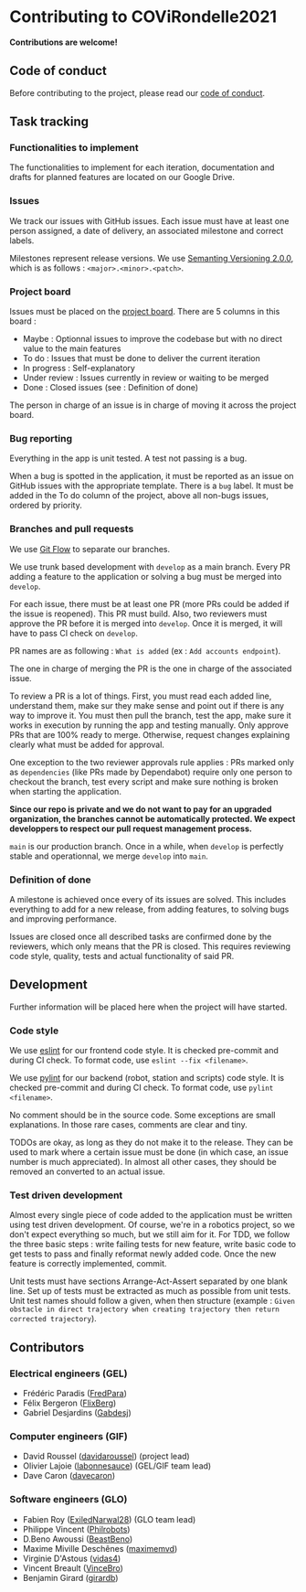 # Contributing to COViRondelle2021

**Contributions are welcome!**

## Code of conduct

Before contributing to the project, please read our [code of conduct](CODE_OF_CONDUCT.md).

## Task tracking

### Functionalities to implement

The functionalities to implement for each iteration, documentation and drafts for planned features are located on our Google Drive.

### Issues

We track our issues with GitHub issues. Each issue must have at least one person assigned, a date of delivery, an associated milestone and correct labels.

Milestones represent release versions. We use [Semanting Versioning 2.0.0](https://semver.org/), which is as follows : `<major>.<minor>.<patch>`.

### Project board

Issues must be placed on the [project board](https://github.com/GLO3013-E4/COViRondelle2021/projects/1). There are 5 columns in this board : 

- Maybe : Optionnal issues to improve the codebase but with no direct value to the main features
- To do : Issues that must be done to deliver the current iteration
- In progress : Self-explanatory
- Under review : Issues currently in review or waiting to be merged
- Done : Closed issues (see : Definition of done)

The person in charge of an issue is in charge of moving it across the project board.

### Bug reporting

Everything in the app is unit tested. A test not passing is a bug.

When a bug is spotted in the application, it must be reported as an issue on GitHub issues with the appropriate template. There is a `bug` label. It must be added in the To do column of the project, above all non-bugs issues, ordered by priority.

### Branches and pull requests

We use [Git Flow](https://nvie.com/posts/a-successful-git-branching-model/) to separate our branches.

We use trunk based development with `develop` as a main branch. Every PR adding a feature to the application or solving a bug must be merged into `develop`.

For each issue, there must be at least one PR (more PRs could be added if the issue is reopened). This PR must build. Also, two reviewers must approve the PR before it is merged into `develop`. Once it is merged, it will have to pass CI check on `develop`.

PR names are as following : `What is added` (ex : `Add accounts endpoint`).

The one in charge of merging the PR is the one in charge of the associated issue.

To review a PR is a lot of things. First, you must read each added line, understand them, make sur they make sense and point out if there is any way to improve it. You must then pull the branch, test the app, make sure it works in execution by running the app and testing manually. Only approve PRs that are 100% ready to merge. Otherwise, request changes explaining clearly what must be added for approval.

One exception to the two reviewer approvals rule applies : PRs marked only as `dependencies` (like PRs made by Dependabot) require only one person to checkout the branch, test every script and make sure nothing is broken when starting the application.

**Since our repo is private and we do not want to pay for an upgraded organization, the branches cannot be automatically protected. We expect developpers to respect our pull request management process.**

`main` is our production branch. Once in a while, when `develop` is perfectly stable and operationnal, we merge `develop` into `main`.

### Definition of done

A milestone is achieved once every of its issues are solved. This includes everything to add for a new release, from adding features, to solving bugs and improving performance.

Issues are closed once all described tasks are confirmed done by the reviewers, which only means that the PR is closed. This requires reviewing code style, quality, tests and actual functionality of said PR.

## Development

Further information will be placed here when the project will have started.

### Code style

We use [eslint](https://eslint.org/) for our frontend code style. It is checked pre-commit and during CI check. To format code, use `eslint --fix <filename>`.

We use [pylint](https://www.pylint.org/) for our backend (robot, station and scripts) code style. It is checked pre-commit and during CI check. To format code, use `pylint <filename>`.

No comment should be in the source code. Some exceptions are small explanations. In those rare cases, comments are clear and tiny.

TODOs are okay, as long as they do not make it to the release. They can be used to mark where a certain issue must be done (in which case, an issue number is much appreciated). In almost all other cases, they should be removed an converted to an actual issue.

### Test driven development

Almost every single piece of code added to the application must be written using test driven development. Of course, we're in a robotics project, so we don't expect everything so much, but we still aim for it. For TDD, we follow the three basic steps : write failing tests for new feature, write basic code to get tests to pass and finally reformat newly added code. Once the new feature is correctly implemented, commit.

Unit tests must have sections Arrange-Act-Assert separated by one blank line. Set up of tests must be extracted as much as possible from unit tests. Unit test names should follow a given, when then structure (example :  `Given obstacle in direct trajectory when creating trajectory then return corrected trajectory`).

## Contributors

### Electrical engineers (GEL)

- Frédéric Paradis ([FredPara](https://github.com/FredPara))
- Félix Bergeron ([FlixBerg](https://github.com/FlixBerg))
- Gabriel Desjardins ([Gabdesj](https://github.com/Gabdesj))

### Computer engineers (GIF)

- David Roussel ([davidaroussel](https://github.com/davidaroussel)) (project lead)
- Olivier Lajoie ([labonnesauce](https://github.com/labonnesauce)) (GEL/GIF team lead)
- Dave Caron ([davecaron](https://github.com/davecaron))

### Software engineers (GLO)

- Fabien Roy ([ExiledNarwal28](https://github.com/ExiledNarwal28)) (GLO team lead)
- Philippe Vincent ([Philrobots](https://github.com/Philrobots))
- D.Beno Awoussi ([BeastBeno](https://github.com/BeastBeno))
- Maxime Miville Deschênes ([maximemvd](https://github.com/maximemvd))
- Virginie D'Astous ([vidas4](https://github.com/vidas4))
- Vincent Breault ([VinceBro](https://github.com/VinceBro))
- Benjamin Girard ([girardb](https://github.com/girardb))
